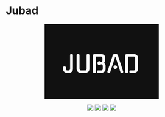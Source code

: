 
# Jubad
<p align="center">
<img align="center" width="300" alt="logo" src="https://github.com/objectspread/jubad/blob/main/logo.png">
</p>

<div align=center>
<a href="https://codeclimate.com/github/objectspread/jubad/maintainability"><img src="https://api.codeclimate.com/v1/badges/2e9dc53ec2d03466e781/maintainability" /></a>
<a href="https://codeclimate.com/github/objectspread/jubad/test_coverage"><img src="https://api.codeclimate.com/v1/badges/2e9dc53ec2d03466e781/test_coverage" /></a>
<a href="https://opensource.org/licenses/Apache-2.0"><img src="https://img.shields.io/badge/License-Apache_2.0-blue.svg"></a>
<a href="https://discord.gg/[wsaSkQTdgq](https://discord.gg/8yyz3cAa)"><img src="https://img.shields.io/badge/discord-join-7289DA.svg?logo=discord&longCache=true&style=flat" /></a>
</div>


<br>
